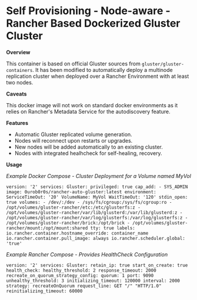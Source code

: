 # Self Provisioning - Node-aware - Rancher Based Dockerized Gluster Cluster

 **Overview**

This container is based on official Gluster sources from `gluster/gluster-containers`.
It has been modified to automatically deploy a multinode replication cluster
when deployed over a Rancher Environment with at least two nodes.

**Caveats**

This docker image will not work on standard docker environments as it relies on
Rancher's Metadata Service for the autodiscovery feature.

**Features**

- Automatic Gluster replicated volume generation.
- Nodes will reconnect upon restarts or upgrades.
- New nodes will be added automatically to an existing cluster.
- Nodes with integrated healhcheck for self-healing, recovery.

**Usage**

*Example Docker Compose - Cluster Deployment for a Volume named MyVol*

`version: '2'
services:
  Gluster:
    privileged: true
    cap_add:
    - SYS_ADMIN
    image: 0urob0r0s/rancher-auto-gluster:latest
    environment:
      ServiceTimeOut: '20'
      VolumeName: MyVol
      WaitTimeOut: '120'
    stdin_open: true
    volumes:
    - /dev/:/dev
    - /sys/fs/cgroup:/sys/fs/cgroup:ro
    - /opt/volumes/gluster-rancher/etc:/etc/glusterfs:z
    - /opt/volumes/gluster-rancher/var/lib/glusterd:/var/lib/glusterd:z
    - /opt/volumes/gluster-rancher/var/log/glusterfs:/var/log/glusterfs:z
    - /opt/volumes/gluster-rancher/brick:/opt/brick
    - /opt/volumes/gluster-rancher/mount:/opt/mount:shared
    tty: true
    labels:
      io.rancher.container.hostname_override: container_name
      io.rancher.container.pull_image: always
      io.rancher.scheduler.global: 'true'`
 
*Example Rancher Compose - Provides HealthCheck Configuration*

`version: '2'
services:
  Gluster:
    retain_ip: true
    start_on_create: true
    health_check:
      healthy_threshold: 2
      response_timeout: 2000
      recreate_on_quorum_strategy_config:
        quorum: 1
      port: 9090
      unhealthy_threshold: 3
      initializing_timeout: 120000
      interval: 2000
      strategy: recreateOnQuorum
      request_line: GET "/" "HTTP/1.0"
      reinitializing_timeout: 60000`
